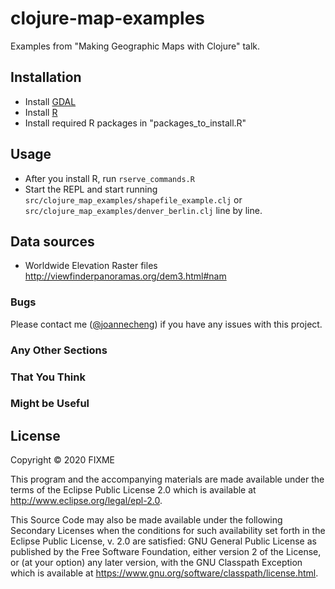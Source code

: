 # clojure-map-examples

Examples from "Making Geographic Maps with Clojure" talk.

## Installation

* Install [GDAL](https://gdal.org/download.html)
* Install [R](https://www.r-project.org/)
* Install required R packages in "packages_to_install.R"


## Usage

* After you install R, run `rserve_commands.R`
* Start the REPL and start running `src/clojure_map_examples/shapefile_example.clj` or `src/clojure_map_examples/denver_berlin.clj` line by line.

## Data sources

* Worldwide Elevation Raster files http://viewfinderpanoramas.org/dem3.html#nam

### Bugs

Please contact me ([@joannecheng](https://twitter.com/joannecheng)) if you have any issues with this project.

### Any Other Sections
### That You Think
### Might be Useful

## License

Copyright © 2020 FIXME

This program and the accompanying materials are made available under the
terms of the Eclipse Public License 2.0 which is available at
http://www.eclipse.org/legal/epl-2.0.

This Source Code may also be made available under the following Secondary
Licenses when the conditions for such availability set forth in the Eclipse
Public License, v. 2.0 are satisfied: GNU General Public License as published by
the Free Software Foundation, either version 2 of the License, or (at your
option) any later version, with the GNU Classpath Exception which is available
at https://www.gnu.org/software/classpath/license.html.
